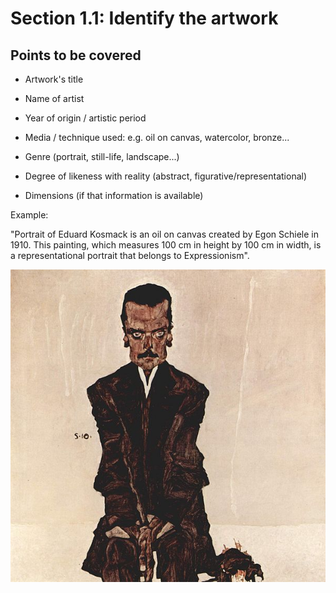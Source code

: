 # Section 1.1: Identify the artwork

## Points to be covered

* Artwork's title

* Name of artist

* Year of origin / artistic period

* Media / technique used: e.g. oil on canvas, watercolor, bronze...

* Genre (portrait, still-life, landscape...)

* Degree of likeness with reality (abstract, figurative/representational)

* Dimensions (if that information is available)



Example:

"Portrait of Eduard Kosmack is an oil on canvas created by Egon Schiele in 1910. This painting, which measures 100 cm in height by 100 cm in width, is a representational portrait that belongs to Expressionism".

![](/assets/605px-Egon_Schiele_061.jpg)
